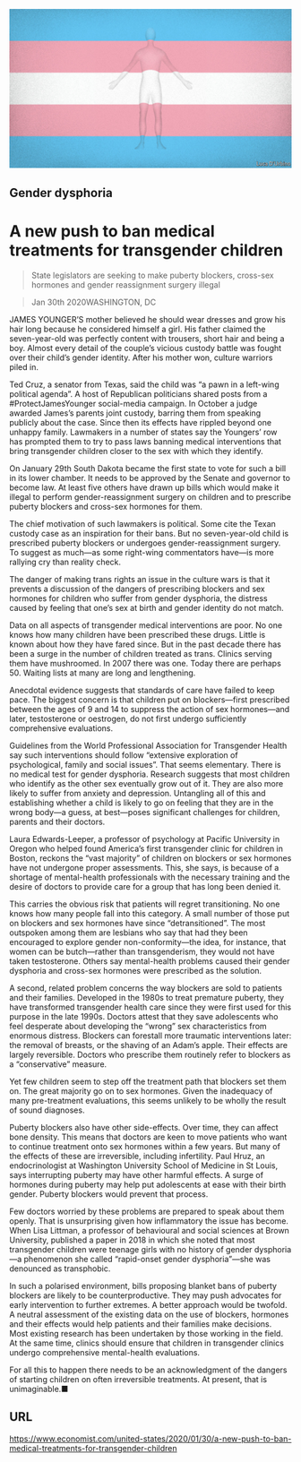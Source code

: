 ![](./images/20200201_USD001_0.jpg)

## Gender dysphoria

# A new push to ban medical treatments for transgender children

> State legislators are seeking to make puberty blockers, cross-sex hormones and gender reassignment surgery illegal

> Jan 30th 2020WASHINGTON, DC

JAMES YOUNGER’S mother believed he should wear dresses and grow his hair long because he considered himself a girl. His father claimed the seven-year-old was perfectly content with trousers, short hair and being a boy. Almost every detail of the couple’s vicious custody battle was fought over their child’s gender identity. After his mother won, culture warriors piled in.

Ted Cruz, a senator from Texas, said the child was “a pawn in a left-wing political agenda”. A host of Republican politicians shared posts from a #ProtectJamesYounger social-media campaign. In October a judge awarded James’s parents joint custody, barring them from speaking publicly about the case. Since then its effects have rippled beyond one unhappy family. Lawmakers in a number of states say the Youngers’ row has prompted them to try to pass laws banning medical interventions that bring transgender children closer to the sex with which they identify.

On January 29th South Dakota became the first state to vote for such a bill in its lower chamber. It needs to be approved by the Senate and governor to become law. At least five others have drawn up bills which would make it illegal to perform gender-reassignment surgery on children and to prescribe puberty blockers and cross-sex hormones for them.

The chief motivation of such lawmakers is political. Some cite the Texan custody case as an inspiration for their bans. But no seven-year-old child is prescribed puberty blockers or undergoes gender-reassignment surgery. To suggest as much—as some right-wing commentators have—is more rallying cry than reality check.

The danger of making trans rights an issue in the culture wars is that it prevents a discussion of the dangers of prescribing blockers and sex hormones for children who suffer from gender dysphoria, the distress caused by feeling that one’s sex at birth and gender identity do not match.

Data on all aspects of transgender medical interventions are poor. No one knows how many children have been prescribed these drugs. Little is known about how they have fared since. But in the past decade there has been a surge in the number of children treated as trans. Clinics serving them have mushroomed. In 2007 there was one. Today there are perhaps 50. Waiting lists at many are long and lengthening.

Anecdotal evidence suggests that standards of care have failed to keep pace. The biggest concern is that children put on blockers—first prescribed between the ages of 9 and 14 to suppress the action of sex hormones—and later, testosterone or oestrogen, do not first undergo sufficiently comprehensive evaluations.

Guidelines from the World Professional Association for Transgender Health say such interventions should follow “extensive exploration of psychological, family and social issues”. That seems elementary. There is no medical test for gender dysphoria. Research suggests that most children who identify as the other sex eventually grow out of it. They are also more likely to suffer from anxiety and depression. Untangling all of this and establishing whether a child is likely to go on feeling that they are in the wrong body—a guess, at best—poses significant challenges for children, parents and their doctors.

Laura Edwards-Leeper, a professor of psychology at Pacific University in Oregon who helped found America’s first transgender clinic for children in Boston, reckons the “vast majority” of children on blockers or sex hormones have not undergone proper assessments. This, she says, is because of a shortage of mental-health professionals with the necessary training and the desire of doctors to provide care for a group that has long been denied it.

This carries the obvious risk that patients will regret transitioning. No one knows how many people fall into this category. A small number of those put on blockers and sex hormones have since “detransitioned”. The most outspoken among them are lesbians who say that had they been encouraged to explore gender non-conformity—the idea, for instance, that women can be butch—rather than transgenderism, they would not have taken testosterone. Others say mental-health problems caused their gender dysphoria and cross-sex hormones were prescribed as the solution.

A second, related problem concerns the way blockers are sold to patients and their families. Developed in the 1980s to treat premature puberty, they have transformed transgender health care since they were first used for this purpose in the late 1990s. Doctors attest that they save adolescents who feel desperate about developing the “wrong” sex characteristics from enormous distress. Blockers can forestall more traumatic interventions later: the removal of breasts, or the shaving of an Adam’s apple. Their effects are largely reversible. Doctors who prescribe them routinely refer to blockers as a “conservative” measure.

Yet few children seem to step off the treatment path that blockers set them on. The great majority go on to sex hormones. Given the inadequacy of many pre-treatment evaluations, this seems unlikely to be wholly the result of sound diagnoses.

Puberty blockers also have other side-effects. Over time, they can affect bone density. This means that doctors are keen to move patients who want to continue treatment onto sex hormones within a few years. But many of the effects of these are irreversible, including infertility. Paul Hruz, an endocrinologist at Washington University School of Medicine in St Louis, says interrupting puberty may have other harmful effects. A surge of hormones during puberty may help put adolescents at ease with their birth gender. Puberty blockers would prevent that process.

Few doctors worried by these problems are prepared to speak about them openly. That is unsurprising given how inflammatory the issue has become. When Lisa Littman, a professor of behavioural and social sciences at Brown University, published a paper in 2018 in which she noted that most transgender children were teenage girls with no history of gender dysphoria—a phenomenon she called “rapid-onset gender dysphoria”—she was denounced as transphobic.

In such a polarised environment, bills proposing blanket bans of puberty blockers are likely to be counterproductive. They may push advocates for early intervention to further extremes. A better approach would be twofold. A neutral assessment of the existing data on the use of blockers, hormones and their effects would help patients and their families make decisions. Most existing research has been undertaken by those working in the field. At the same time, clinics should ensure that children in transgender clinics undergo comprehensive mental-health evaluations.

For all this to happen there needs to be an acknowledgment of the dangers of starting children on often irreversible treatments. At present, that is unimaginable.■

## URL

https://www.economist.com/united-states/2020/01/30/a-new-push-to-ban-medical-treatments-for-transgender-children
